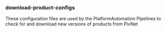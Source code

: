 ### download-product-configs
These configuration files are used by the PlatformAutomation Pipelines to check for and download new versions of products from PivNet
